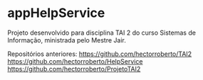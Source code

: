 # appHelpService
Projeto desenvolvido para disciplina TAI 2 do curso Sistemas de Informação, ministrada pelo Mestre Jair.


Repositórios anteriores: 
https://github.com/hectorroberto/TAI2
https://github.com/hectorroberto/HelpService
https://github.com/hectorroberto/ProjetoTAI2


